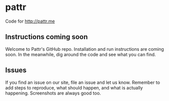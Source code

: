 # pattr
Code for http://pattr.me

## Instructions coming soon

Welcome to Pattr's GitHub repo. Installation and run instructions are coming soon. 
In the meanwhile, dig around the code and see what you can find.

## Issues

If you find an issue on our site, file an issue and let us know. Remember to add
steps to reproduce, what should happen, and what is actually happening. Screenshots
are always good too.
